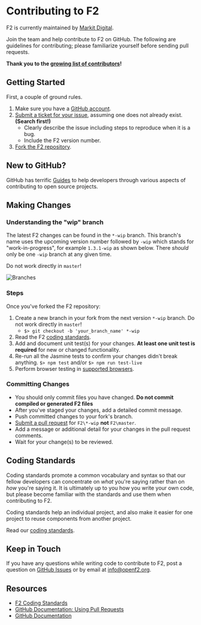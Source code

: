 # Contributing to F2

F2 is currently maintained by [Markit Digital](https://www.markitdigital.com/).

Join the team and help contribute to F2 on GitHub. The following are guidelines for contributing; please familiarize yourself before sending pull requests.

**Thank you to the [growing list of contributors](https://github.com/OpenF2/F2/graphs/contributors)!**

## Getting Started

First, a couple of ground rules.

1. Make sure you have a [GitHub account](https://github.com/signup/free).
2. [Submit a ticket for your issue](https://github.com/OpenF2/F2/issues), assuming one does not already exist. **(Search first!)**
   - Clearly describe the issue including steps to reproduce when it is a bug.
   - Include the F2 version number.
3. [Fork the F2 repository](https://github.com/OpenF2/F2/fork).

## New to GitHub?

GitHub has terrific [Guides](http://guides.github.com/) to help developers through various aspects of contributing to open source projects.

## Making Changes

### Understanding the "wip" branch

The latest F2 changes can be found in the `*-wip` branch. This branch's name uses the upcoming version number followed by `-wip` which stands for "work-in-progress", for example `1.3.1-wip` as shown below. There _should_ only be one `-wip` branch at any given time.

Do not work directly in `master`!

![Branches](http://docs.openf2.org/img/branches.png)

### Steps

Once you've forked the F2 repository:

1. Create a new branch in your fork from the next version `*-wip` branch. Do not work directly in `master`!
   - `$> git checkout -b 'your_branch_name' *-wip`
2. Read the F2 [coding standards](https://github.com/OpenF2/F2/wiki/Coding-Standards).
3. Add and document unit test(s) for your changes. **At least one unit test is required** for new or changed functionality.
4. Re-run all the Jasmine tests to confirm your changes didn't break anything. `$> npm test` and/or `$> npm run test-live`
5. Perform browser testing in [supported browsers](https://github.com/OpenF2/F2/wiki/Browser-Compatibility).

### Committing Changes

- You should only commit files you have changed. **Do not commit compiled or generated F2 files**
- After you've staged your changes, add a detailed commit message.
- Push committed changes to your fork's branch.
- [Submit a pull request](https://help.github.com/articles/using-pull-requests) for `F2\*-wip` **not** `F2\master`.
- Add a message or additional detail for your changes in the pull request comments.
- Wait for your change(s) to be reviewed.

## Coding Standards

Coding standards promote a common vocabulary and syntax so that our fellow developers can concentrate on _what_ you're saying rather than on _how_ you're saying it. It is ultimately up to you how you write your own code, but please become familiar with the standards and use them when contributing to F2.

Coding standards help an individual project, and also make it easier for one project to reuse components from another project.

Read our [coding standards](https://github.com/OpenF2/F2/wiki/Coding-Standards).

## Keep in Touch

If you have any questions while writing code to contribute to F2, post a question on [GitHub Issues](https://github.com/OpenF2/F2/issues/new) or by email at [info@openf2.org](mailto:info@openf2.org).

## Resources

- [F2 Coding Standards](https://github.com/OpenF2/F2/wiki/Coding-Standards)
- [GitHub Documentation: Using Pull Requests](https://help.github.com/articles/using-pull-requests)
- [GitHub Documentation](https://help.github.com/)
